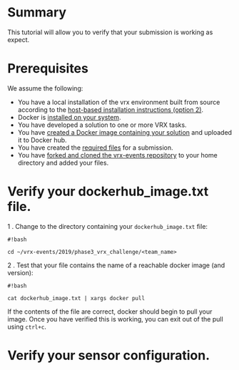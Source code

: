 # Summary
This tutorial will allow you to verify that your submission is working as expect.

# Prerequisites
We assume the following:

* You have a local installation of the vrx environment built from source according to the [host-based installation instructions (option 2)](https://bitbucket.org/osrf/vrx/wiki/tutorials/SystemSetupInstall).
* Docker is [installed on your system](https://docs.docker.com/install/linux/docker-ce/ubuntu/).
* You have developed a solution to one or more VRX tasks.
* You have [created a Docker image containing your solution](https://bitbucket.org/osrf/vrx/wiki/tutorials/Creating%20a%20Dockerhub%20image%20for%20submission) and uploaded it to Docker hub.
* You have created the [required files](https://bitbucket.org/osrf/vrx/wiki/events/19/vrx_challenge) for a submission.
* You have [forked and cloned the vrx-events repository](https://bitbucket.org/osrf/vrx/wiki/submission_process) to your home directory and added your files.


# Verify your dockerhub_image.txt file.

1 . Change to the directory containing your `dockerhub_image.txt` file:

```
#!bash

cd ~/vrx-events/2019/phase3_vrx_challenge/<team_name>
```

2 . Test that your file contains the name of a reachable docker image (and version):

```
#!bash
    
cat dockerhub_image.txt | xargs docker pull
```

If the contents of the file are correct, docker should begin to pull your image. Once you have verified this is working, you can exit out of the pull using `ctrl+c`.

# Verify your sensor configuration.
